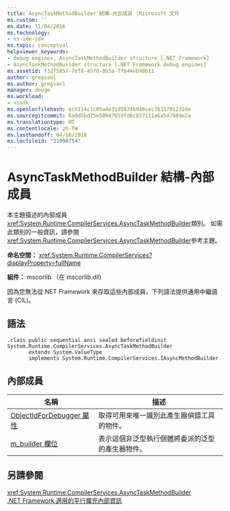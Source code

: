 ```yaml
---
title: AsyncTaskMethodBuilder 結構-內部成員 |Microsoft 文件
ms.custom: ''
ms.date: 11/04/2016
ms.technology:
- vs-ide-sdk
ms.topic: conceptual
helpviewer_keywords:
- debug engines, AsyncTaskMethodBuilder structure [.NET Framework]
- AsyncTaskMethodBuilder structure [.NET Framework debug engines]
ms.assetid: f32f5857-7ef8-45fd-8b5a-7f644eb98b11
author: gregvanl
ms.author: gregvanl
manager: douge
ms.workload:
- vssdk
ms.openlocfilehash: ecb114c1c05a4e31d58746948cec76317012328e
ms.sourcegitcommit: 6a9d5bd75e50947659fd6c837111a6a547884e2a
ms.translationtype: MT
ms.contentlocale: zh-TW
ms.lasthandoff: 04/16/2018
ms.locfileid: "31098754"
---
```

# <a name="asynctaskmethodbuilder-structure---internal-members"></a>AsyncTaskMethodBuilder 結構-內部成員
本主題描述的內部成員<xref:System.Runtime.CompilerServices.AsyncTaskMethodBuilder>類別。 如需此類別的一般資訊，請參閱<xref:System.Runtime.CompilerServices.AsyncTaskMethodBuilder>參考主題。  
  
 **命名空間：** <xref:System.Runtime.CompilerServices?displayProperty=fullName>  
  
 **組件：** mscorlib （在 mscorlib.dll)  
  
 因為您無法從.NET Framework 來存取這些內部成員，下列語法提供通用中繼語言 (CIL)。  
  
## <a name="syntax"></a>語法  
  
```  
.class public sequential ansi sealed beforefieldinit System.Runtime.CompilerServices.AsyncTaskMethodBuilder  
       extends System.ValueType  
       implements System.Runtime.CompilerServices.IAsyncMethodBuilder  
```  
  
## <a name="internal-members"></a>內部成員  
  
|名稱|描述|  
|----------|-----------------|  
|[ObjectIdForDebugger 屬性](../../extensibility/debugger/asynctaskmethodbuilder-objectidfordebugger-property.md)|取得可用來唯一識別此產生器偵錯工具的物件。|  
|[m_builder 欄位](../../extensibility/debugger/asynctaskmethodbuilder-m-builder-field.md)|表示這個非泛型執行個體將委派的泛型的產生器物件。|  
  
## <a name="see-also"></a>另請參閱  
 <xref:System.Runtime.CompilerServices.AsyncTaskMethodBuilder>   
 [.NET Framework 適用的平行擴充內部資訊](../../extensibility/debugger/parallel-extension-internals-for-the-dotnet-framework.md)